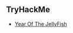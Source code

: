 ## TryHackMe

* [Year Of The JellyFish](https://github.com/an0n4ce/TryHackMe/blob/master/YearOfTheJellyFish/README.md)

